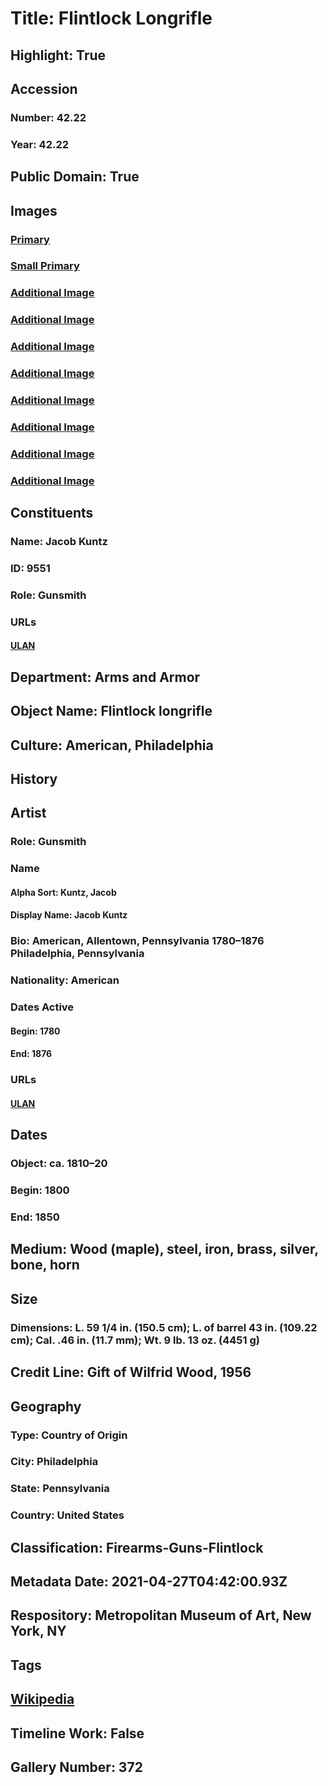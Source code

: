 # Title: Flintlock Longrifle
## Highlight: True
## Accession
### Number: 42.22
### Year: 42.22
## Public Domain: True
## Images
### [Primary](https://images.metmuseum.org/CRDImages/aa/original/LC-42_22-002.jpg)
### [Small Primary](https://images.metmuseum.org/CRDImages/aa/web-large/LC-42_22-002.jpg)
### [Additional Image](https://images.metmuseum.org/CRDImages/aa/original/LC-42_22-014.jpg)
### [Additional Image](https://images.metmuseum.org/CRDImages/aa/original/LC-42_22-019.jpg)
### [Additional Image](https://images.metmuseum.org/CRDImages/aa/original/LC-42_22-010.jpg)
### [Additional Image](https://images.metmuseum.org/CRDImages/aa/original/LC-42_22-032.jpg)
### [Additional Image](https://images.metmuseum.org/CRDImages/aa/original/LC-42_22-030.jpg)
### [Additional Image](https://images.metmuseum.org/CRDImages/aa/original/LC-42_22-011.jpg)
### [Additional Image](https://images.metmuseum.org/CRDImages/aa/original/LC-42_22-036.jpg)
### [Additional Image](https://images.metmuseum.org/CRDImages/aa/original/LC-42_22-012.jpg)
## Constituents
### Name: Jacob Kuntz
### ID: 9551
### Role: Gunsmith
### URLs
#### [ULAN](http://vocab.getty.edu/page/ulan/500331839)
## Department: Arms and Armor
## Object Name: Flintlock longrifle
## Culture: American, Philadelphia
## History
## Artist
### Role: Gunsmith
### Name
#### Alpha Sort: Kuntz, Jacob
#### Display Name: Jacob Kuntz
### Bio: American, Allentown, Pennsylvania 1780–1876 Philadelphia, Pennsylvania
### Nationality: American
### Dates Active
#### Begin: 1780
#### End: 1876
### URLs
#### [ULAN](http://vocab.getty.edu/page/ulan/500331839)
## Dates
### Object: ca. 1810–20
### Begin: 1800
### End: 1850
## Medium: Wood (maple), steel, iron, brass, silver, bone, horn
## Size
### Dimensions: L. 59 1/4 in. (150.5 cm); L. of barrel 43 in. (109.22 cm); Cal. .46 in. (11.7 mm); Wt. 9 lb. 13 oz. (4451 g)
## Credit Line: Gift of Wilfrid Wood, 1956
## Geography
### Type: Country of Origin
### City: Philadelphia
### State: Pennsylvania
### Country: United States
## Classification: Firearms-Guns-Flintlock
## Metadata Date: 2021-04-27T04:42:00.93Z
## Respository: Metropolitan Museum of Art, New York, NY
## Tags
## [Wikipedia](https://www.wikidata.org/wiki/Q29383155)
## Timeline Work: False
## Gallery Number: 372